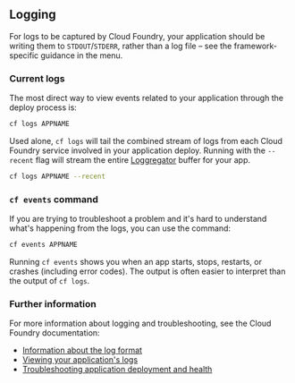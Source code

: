 ## Logging

For logs to be captured by Cloud Foundry, your application should be writing them to `STDOUT`/`STDERR`, rather than a log file – see the framework-specific guidance in the menu.

### Current logs

The most direct way to view events related to your application through the deploy process is:

```bash
cf logs APPNAME
```

Used alone, `cf logs` will tail the combined stream of logs from each Cloud Foundry service involved in your application deploy. Running with the `--recent` flag will stream the entire [Loggregator](https://docs.cloudfoundry.org/loggregator/architecture.html) buffer for your app.

```bash
cf logs APPNAME --recent
```


### ``cf events`` command

If you are trying to troubleshoot a problem and it's hard to understand what's happening from the logs, you can use the command:

```bash
cf events APPNAME
```

Running ``cf events`` shows you when an app starts, stops, restarts, or crashes (including error codes). The output is often easier to interpret than the output of ``cf logs``.

### Further information

For more information about logging and troubleshooting, see the Cloud Foundry documentation:

* [Information about the log format](https://docs.cloudfoundry.org/devguide/deploy-apps/streaming-logs.html)
* [Viewing your application's logs](https://docs.cloudfoundry.org/devguide/deploy-apps/streaming-logs.html#view)
* [Troubleshooting application deployment and health](https://docs.cloudfoundry.org/devguide/deploy-apps/troubleshoot-app-health.html)


